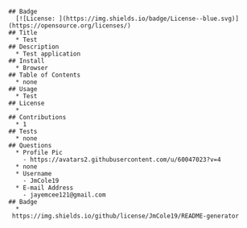 
    ## Badge 
      [![License: ](https://img.shields.io/badge/License--blue.svg)](https://opensource.org/licenses/)
    ## Title
      * Test
    ## Description
      * Test application
    ## Install
      * Browser
    ## Table of Contents
      * none
    ## Usage
      * Test
    ## License
      * 
    ## Contributions
      * 1
    ## Tests
      * none
    ## Questions
      * Profile Pic
        - https://avatars2.githubusercontent.com/u/60047023?v=4
      * none
      * Username
        - JmCole19
      * E-mail Address
        - jayemcee121@gmail.com
    ## Badge
      * 
     https://img.shields.io/github/license/JmCole19/README-generator
    